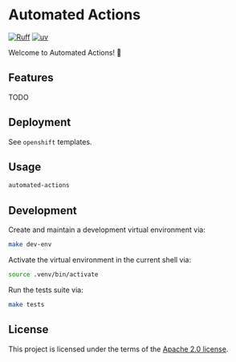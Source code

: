 # Automated Actions

[![Ruff](https://img.shields.io/endpoint?url=https://raw.githubusercontent.com/astral-sh/ruff/main/assets/badge/v2.json)](https://github.com/astral-sh/ruff)
[![uv](https://img.shields.io/endpoint?url=https://raw.githubusercontent.com/astral-sh/uv/main/assets/badge/v0.json)](https://github.com/astral-sh/uv)

Welcome to Automated Actions! :rocket:

## Features

TODO

## Deployment

See `openshift` templates.

## Usage

```bash
automated-actions
```

## Development

Create and maintain a development virtual environment via:

```bash
make dev-env
```

Activate the virtual environment in the current shell via:

```bash
source .venv/bin/activate
```

Run the tests suite via:

```bash
make tests
```

## License

This project is licensed under the terms of the [Apache 2.0 license](/LICENSE).
